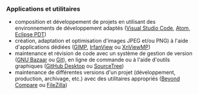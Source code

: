 ### Applications et utilitaires

- composition et développement de projets en utilisant des environnements de développement adaptés ([Visual Studio Code](https://code.visualstudio.com/), [Atom](https://atom.io/), [Eclipse PDT](https://www.eclipse.org/pdt/))
- création, adaptation et optimisation d'images JPEG et/ou PNG) à l'aide d'applications dédiées ([GIMP](https://www.gimp.org/), [IrfanView](https://www.irfanview.com/) ou [XnViewMP](http://www.xnview.com/fr/xnviewmp/))
- maintenance et révision de code avec un système de gestion de version ([GNU Bazaar](https://bazaar.canonical.com/en/) ou [Git](https://git-scm.com/)), en ligne de commande ou à l'aide d'outils graphiques ([GitHub Desktop](https://desktop.github.com/) ou [SourceTree](https://www.sourcetreeapp.com/))
- maintenance de différentes versions d'un projet (développement, production, archivage, etc.) avec des utilitaires appropriés ([Beyond Compare](http://www.scootersoftware.com/) ou [FileZilla](https://filezilla-project.org/))
